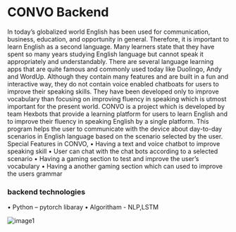 # CONVO Backend 

In today’s globalized world English has been used for communication, business, education, and opportunity in general. Therefore, it is important to learn English as a second language. Many learners state that they have spent so many years studying English language but cannot speak it appropriately and understandably.
There are several language learning apps that are quite famous and commonly used today like Duolingo, Andy and WordUp. Although they contain many features and are built in a fun and interactive way, they do not contain voice enabled chatboats for users to improve their speaking skills. They have been developed only to improve vocabulary than focusing on improving fluency in speaking which is utmost important for the present world.
CONVO is a project which is developed by team Hexbots that provide a learning platform for users to learn English and to improve their fluency in speaking English by a single platform. This program helps the user to communicate with the device about day-to-day scenarios in English language based on the scenario selected by the user.
Special Features in CONVO,
•	Having a text and voice chatbot to improve speaking skill
•	User can chat with the chat bots according to a selected scenario 
•	Having a gaming section to test and improve the user’s vocabulary 
•	Having a another gaming section which can used to improve the users grammar 

### backend technologies
•	Python – pytorch libaray
•	Algoritham - NLP,LSTM 

![image1](https://user-images.githubusercontent.com/75743573/120898465-9c783280-c648-11eb-8812-9c3641129281.jpeg)

